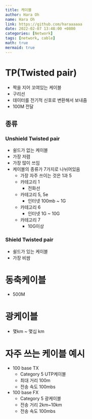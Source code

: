 ```yaml
---
title: 케이블
author: Hara Oh
name: Hara Oh
link: https://github.com/haraaaaaa
date: 2022-02-07 13:48:00 +0800
categories: [Network]
tags: [network, cable]
math: true
mermaid: true
---
```

  
# TP(Twisted pair)
- 짝을 지어 꼬여있는 케이블
- 구리선
- 데이터를 전기적 신호로 변환해서 보내줌
- 100M 전달
## 종류
### Unshield Twisted pair
- 쉴드가 없는 케이블
- 가장 저렴
- 가장 많이 쓰임
- 케이블의 종류가 7가지로 나뉘어있음
    - 가장 자주 쓰이는 것은 1과 5
    - 카테고리 1
        - 전화선
    - 카테고리 5, 5e
        - 인터넷 100mb ~ 1G
    - 카테고리 6
        - 인터넷 1G ~ 10G
    - 카테고리 7
        - 10G이상
### Shield Twisted pair
- 쉴드가 있는 케이블
- 가장 비쌈
# 동축케이블
- 500M
# 광케이블
- 몇km ~ 몇십 km
# 자주 쓰는 케이블 예시
- 100 base TX
    - Category 5 UTP케이블
    - 최대 거리 100m
    - 전송 속도 100mbs
- 100 base FX
    - Category 5 광케이블
    - 전송 거리 2km~10km
    - 전송 속도 100mbs